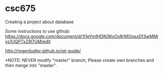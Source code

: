 # csc675
Creating a project about database


Some instructions to use github:
https://docs.google.com/document/d/1t1eYinfHDN3KyOxRrMOqsxDf3wMMjvs1UQPTxZ9I7UM/edit

http://rogerdudler.github.io/git-guide/

*NOTE:
NEVER modify "master" branch, 
Please create own branches and then merge into "master".
